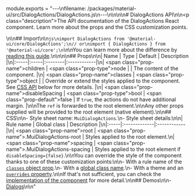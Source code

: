 module.exports = "---\nfilename: /packages/material-ui/src/DialogActions/DialogActions.js\n---\n\n<!--- This documentation is automatically generated, do not try to edit it. -->\n\n# DialogActions API\n\n<p class=\"description\">The API documentation of the DialogActions React component. Learn more about the props and the CSS customization points.</p>\n\n## Import\n\n```js\nimport DialogActions from '@material-ui/core/DialogActions';\n// or\nimport { DialogActions } from '@material-ui/core';\n```\n\nYou can learn more about the difference by [reading this guide](/guides/minimizing-bundle-size/).\n\n\n\n## Props\n\n| Name | Type | Default | Description |\n|:-----|:-----|:--------|:------------|\n| <span class=\"prop-name\">children</span> | <span class=\"prop-type\">node</span> |  | The content of the component. |\n| <span class=\"prop-name\">classes</span> | <span class=\"prop-type\">object</span> |  | Override or extend the styles applied to the component. See [CSS API](#css) below for more details. |\n| <span class=\"prop-name\">disableSpacing</span> | <span class=\"prop-type\">bool</span> | <span class=\"prop-default\">false</span> | If `true`, the actions do not have additional margin. |\n\nThe `ref` is forwarded to the root element.\n\nAny other props supplied will be provided to the root element (native element).\n\n## CSS\n\n- Style sheet name: `MuiDialogActions`.\n- Style sheet details:\n\n| Rule name | Global class | Description |\n|:-----|:-------------|:------------|\n| <span class=\"prop-name\">root</span> | <span class=\"prop-name\">.MuiDialogActions-root</span> | Styles applied to the root element.\n| <span class=\"prop-name\">spacing</span> | <span class=\"prop-name\">.MuiDialogActions-spacing</span> | Styles applied to the root element if `disableSpacing={false}`.\n\nYou can override the style of the component thanks to one of these customization points:\n\n- With a rule name of the [`classes` object prop](/customization/components/#overriding-styles-with-classes).\n- With a [global class name](/customization/components/#overriding-styles-with-global-class-names).\n- With a theme and an [`overrides` property](/customization/globals/#css).\n\nIf that's not sufficient, you can check the [implementation of the component](https://github.com/Foso/material-ui/blob/master/packages/material-ui/src/DialogActions/DialogActions.js) for more detail.\n\n## Demos\n\n- [Dialogs](/components/dialogs/)\n\n"
